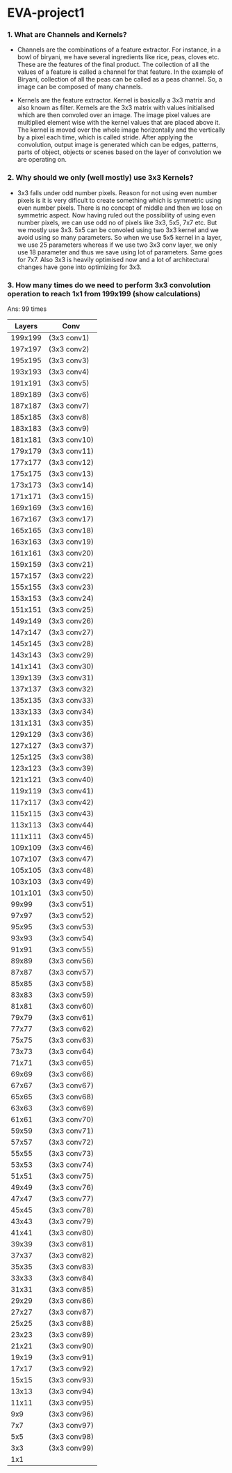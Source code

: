 # EVA-project1

### 1. What are Channels and Kernels?
- Channels are the combinations of a feature extractor. For instance, in a bowl of biryani, we have several ingredients like rice, peas, cloves etc. These are the features of the final product. The collection of all the values of a feature is called a channel for that feature. In the example of Biryani, collection of all the peas can be called as a peas channel. So, a image can be composed of many channels.

 - Kernels are the feature extractor. Kernel is basically a 3x3 matrix and also known as filter. Kernels are the 3x3 matrix with values initialised which are then convoled over an image. The image pixel values are multiplied element wise with the kernel values that are placed above it. The kernel is moved over the whole image horizontally and the vertically by a pixel each time, which is called stride. After applying the convolution, output image is generated which can be edges, patterns, parts of object, objects or scenes based on the layer of convolution we are operating on.


### 2. Why should we only (well mostly) use 3x3 Kernels?

- 3x3 falls under odd number pixels. Reason for not using even number pixels is it is very dificult to create something which is symmetric using even number pixels. There is no concept of middle and then we lose on symmetric aspect. Now having ruled out the possibility of using even number pixels, we can use odd no of pixels like 3x3, 5x5, 7x7 etc. But we mostly use 3x3. 5x5 can be convoled using two 3x3 kernel and we avoid using so many parameters. So when we use 5x5 kernel in a layer, we use 25 parameters whereas if we use two 3x3 conv layer, we only use 18 parameter and thus we save using lot of parameters. Same goes for 7x7. Also 3x3 is heavily optimised now and a lot of architectural changes have gone into optimizing for 3x3.


### 3. How many times do we need to perform 3x3 convolution operation to reach 1x1 from 199x199 (show calculations)
Ans: 99 times

| Layers | Conv         |
| ------ | ------       |
|199x199 | (3x3 conv1)  |
|197x197 | (3x3 conv2)  |
|195x195 | (3x3 conv3)  |
|193x193 | (3x3 conv4)  |
|191x191 | (3x3 conv5)  |
|189x189 | (3x3 conv6)  |
|187x187 | (3x3 conv7)  |
|185x185 | (3x3 conv8)  |
|183x183 | (3x3 conv9)  |
|181x181 | (3x3 conv10) |
|179x179 | (3x3 conv11) |
|177x177 | (3x3 conv12) |
|175x175 | (3x3 conv13) |
|173x173 | (3x3 conv14) |
|171x171 | (3x3 conv15) |
|169x169 | (3x3 conv16) |
|167x167 | (3x3 conv17) |
|165x165 | (3x3 conv18) |
|163x163 | (3x3 conv19) |
|161x161 | (3x3 conv20) |
|159x159 | (3x3 conv21) |
|157x157 | (3x3 conv22) |
|155x155 | (3x3 conv23) |
|153x153 | (3x3 conv24) |
|151x151 | (3x3 conv25) |
|149x149 | (3x3 conv26) |
|147x147 | (3x3 conv27) |
|145x145 | (3x3 conv28) |
|143x143 | (3x3 conv29) |
|141x141 | (3x3 conv30) |
|139x139 | (3x3 conv31) |
|137x137 | (3x3 conv32) |
|135x135 | (3x3 conv33) |
|133x133 | (3x3 conv34) |
|131x131 | (3x3 conv35) |
|129x129 | (3x3 conv36) |
|127x127 | (3x3 conv37) |
|125x125 | (3x3 conv38) |
|123x123 | (3x3 conv39) |
|121x121 | (3x3 conv40) |
|119x119 | (3x3 conv41) |
|117x117 | (3x3 conv42) |
|115x115 | (3x3 conv43) |
|113x113 | (3x3 conv44) |
|111x111 | (3x3 conv45) |
|109x109 | (3x3 conv46) |
|107x107 | (3x3 conv47) |
|105x105 | (3x3 conv48) |
|103x103 | (3x3 conv49) |
|101x101 | (3x3 conv50) |
|99x99   | (3x3 conv51) |
|97x97   | (3x3 conv52) |
|95x95   | (3x3 conv53) |
|93x93   | (3x3 conv54) |
|91x91   | (3x3 conv55) |
|89x89   | (3x3 conv56) |
|87x87   | (3x3 conv57) |
|85x85   | (3x3 conv58) |
|83x83   | (3x3 conv59) |
|81x81   | (3x3 conv60) |
|79x79   | (3x3 conv61) |
|77x77   | (3x3 conv62) |
|75x75   | (3x3 conv63) |
|73x73   | (3x3 conv64) |
|71x71   | (3x3 conv65) |
|69x69   | (3x3 conv66) |
|67x67   | (3x3 conv67) |
|65x65   | (3x3 conv68) |
|63x63   | (3x3 conv69) |
|61x61   | (3x3 conv70) |
|59x59   | (3x3 conv71) |
|57x57   | (3x3 conv72) |
|55x55   | (3x3 conv73) |
|53x53   | (3x3 conv74) |
|51x51   | (3x3 conv75) |
|49x49   | (3x3 conv76) |
|47x47   | (3x3 conv77) |
|45x45   | (3x3 conv78) |
|43x43   | (3x3 conv79) |
|41x41   | (3x3 conv80) |
|39x39   | (3x3 conv81) |
|37x37   | (3x3 conv82) |
|35x35   | (3x3 conv83) |
|33x33   | (3x3 conv84) |
|31x31   | (3x3 conv85) |
|29x29   | (3x3 conv86) |
|27x27   | (3x3 conv87) |
|25x25   | (3x3 conv88) |
|23x23   | (3x3 conv89) |
|21x21   | (3x3 conv90) |
|19x19   | (3x3 conv91) |
|17x17   | (3x3 conv92) |
|15x15   | (3x3 conv93) |
|13x13   | (3x3 conv94) |
|11x11   | (3x3 conv95) |
|9x9     | (3x3 conv96) |
|7x7     | (3x3 conv97) |
|5x5     | (3x3 conv98) |
|3x3     | (3x3 conv99) |
|1x1     |              |






